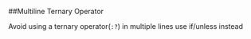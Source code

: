 ##Multiline Ternary Operator

Avoid using a ternary operator(```:?```) in multiple lines use if/unless instead

